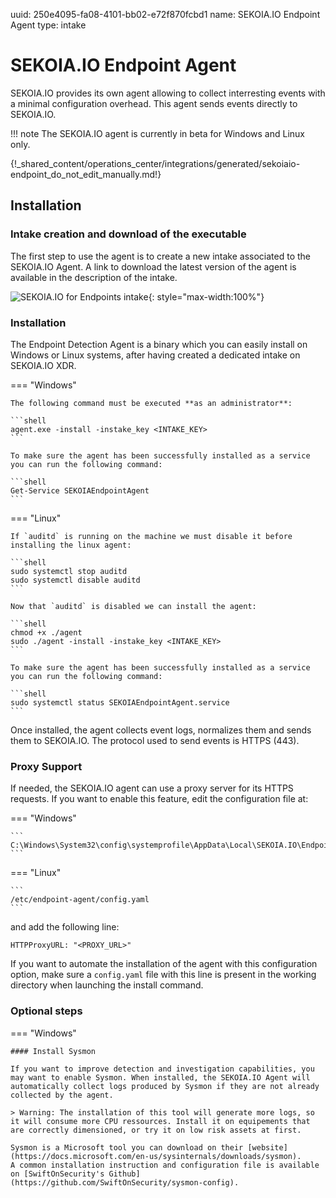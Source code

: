 uuid: 250e4095-fa08-4101-bb02-e72f870fcbd1
name: SEKOIA.IO Endpoint Agent
type: intake

# SEKOIA.IO Endpoint Agent

SEKOIA.IO provides its own agent allowing to collect interresting events with a minimal configuration overhead. This agent sends events directly to SEKOIA.IO.

!!! note
    The SEKOIA.IO agent is currently in beta for Windows and Linux only.

{!_shared_content/operations_center/integrations/generated/sekoiaio-endpoint_do_not_edit_manually.md!}

## Installation

### Intake creation and download of the executable

The first step to use the agent is to create a new intake associated to the SEKOIA.IO Agent.
A link to download the latest version of the agent is available in the description of the intake.

![SEKOIA.IO for Endpoints intake](/assets/operation_center/data_collection/ingestion_methods/agent/sekoiaio_for_endpoints.png){: style="max-width:100%"}

### Installation

The Endpoint Detection Agent is a binary which you can easily install on Windows or Linux systems, after having created a dedicated intake on SEKOIA.IO XDR.

=== "Windows"

    The following command must be executed **as an administrator**:

    ```shell
    agent.exe -install -instake_key <INTAKE_KEY>
    ```

    To make sure the agent has been successfully installed as a service you can run the following command:

    ```shell
    Get-Service SEKOIAEndpointAgent
    ```

=== "Linux"

    If `auditd` is running on the machine we must disable it before installing the linux agent:

    ```shell
    sudo systemctl stop auditd
    sudo systemctl disable auditd
    ```

    Now that `auditd` is disabled we can install the agent:

    ```shell
    chmod +x ./agent
    sudo ./agent -install -instake_key <INTAKE_KEY>
    ```

    To make sure the agent has been successfully installed as a service you can run the following command:

    ```shell
    sudo systemctl status SEKOIAEndpointAgent.service
    ```

 Once installed, the agent collects event logs, normalizes them and sends them to SEKOIA.IO. The protocol used to send events is HTTPS (443).

### Proxy Support

If needed, the SEKOIA.IO agent can use a proxy server for its HTTPS requests. If you want to enable this feature, edit
the configuration file at:

=== "Windows"

    ```
    C:\Windows\System32\config\systemprofile\AppData\Local\SEKOIA.IO\EndpointAgent\config.yaml
    ```

=== "Linux"

    ```
    /etc/endpoint-agent/config.yaml
    ```

and add the following line:
```
HTTPProxyURL: "<PROXY_URL>"
```

If you want to automate the installation of the agent with this configuration option, make sure a `config.yaml` file with this line is present in the working directory when launching the install command.

### Optional steps

=== "Windows"

    #### Install Sysmon

    If you want to improve detection and investigation capabilities, you may want to enable Sysmon. When installed, the SEKOIA.IO Agent will automatically collect logs produced by Sysmon if they are not already collected by the agent.

    > Warning: The installation of this tool will generate more logs, so it will consume more CPU ressources. Install it on equipements that are correctly dimensioned, or try it on low risk assets at first.

    Sysmon is a Microsoft tool you can download on their [website](https://docs.microsoft.com/en-us/sysinternals/downloads/sysmon).
    A common installation instruction and configuration file is available on [SwiftOnSecurity's Github](https://github.com/SwiftOnSecurity/sysmon-config).
